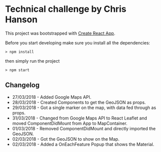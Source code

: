 # Technical challenge by Chris Hanson

This project was bootstrapped with [Create React App](https://github.com/facebookincubator/create-react-app).

Before you start developing make sure you install all the dependencies:

```
> npm install
```

then simply run the project

```
> npm start
```

## Changelog

* 27/03/2018 - Added Google Maps API.
* 28/03/2018 - Created Components to get the GeoJSON as props.
* 29/03/2018 - Got a single marker on the map, with data fed through as props.
* 31/03/2018 - Changed from Google Maps API to React Leaflet and moved ComponentDidMount from App to MapContainer.
* 01/03/2018 - Removed ComponentDidMount and directly imported the GeoJSON.
* 02/03/2018 - Got the GeoJSON to show on the Map.
* 02/03/2018 - Added a OnEachFeature Popup that shows the Material.